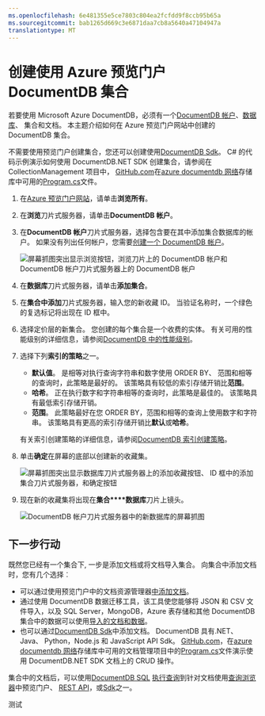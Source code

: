 ```yaml
---
ms.openlocfilehash: 6e481355e5ce7803c804ea2fcfdd9f8ccb95b65a
ms.sourcegitcommit: bab1265d669c3e6871daa7cb8a5640a47104947a
translationtype: MT
---
```

<properties 
    pageTitle="创建一个 DocumentDB 数据库 |Microsoft Azure" 
    description="了解如何创建使用 Azure DocumentDB，JSON 使用托管 NoSQL 文档数据库联机服务门户网站的集合。 得到今天的免费试用版。" 
    services="documentdb" 
    authors="mimig1" 
    manager="jhubbard" 
    editor="monicar" 
    documentationCenter=""/>

<tags 
    ms.service="documentdb" 
    ms.workload="data-services" 
    ms.tgt_pltfrm="na" 
    ms.devlang="na" 
    ms.topic="article" 
    ms.date="07/08/2015" 
    ms.author="mimig"/>

# 创建使用 Azure 预览门户 DocumentDB 集合

若要使用 Microsoft Azure DocumentDB，必须有一个[DocumentDB 帐户](documentdb-create-account.md)、[数据库](documentdb-create-database.md)、 集合和文档。 本主题介绍如何在 Azure 预览门户网站中创建的 DocumentDB 集合。 

不需要使用预览门户创建集合，您还可以创建使用[DocumentDB Sdk](https://msdn.microsoft.com/library/azure/dn781482.aspx)。 C# 的代码示例演示如何使用 DocumentDB.NET SDK 创建集合，请参阅在 CollectionManagement 项目中， [GitHub.com](https://github.com)在[azure documentdb 网络](https://github.com/Azure/azure-documentdb-net)存储库中可用的[Program.cs](https://github.com/Azure/azure-documentdb-net/blob/master/samples/code-samples/CollectionManagement/Program.cs)文件。

1.  在[Azure 预览门户网站](https://portal.azure.com/)，请单击**浏览所有**。

2.  在**浏览**刀片式服务器，请单击**DocumentDB 帐户**。

3.  在**DocumentDB 帐户**刀片式服务器，选择包含要在其中添加集合数据库的帐户。 如果没有列出任何帐户，您需要[创建一个 DocumentDB 帐户](documentdb-create-account.md)。
    
    ![屏幕抓图突出显示浏览按钮，浏览刀片上的 DocumentDB 帐户和 DocumentDB 帐户刀片式服务器上的 DocumentDB 帐户](./media/documentdb-create-collection/docdb-database-creation-1-3.png)

4. 在**数据库**刀片式服务器，请单击**添加集合**。

5. 在**集合中添加**刀片式服务器，输入您的新收藏 ID。 当验证名称时，一个绿色的复选标记将出现在 ID 框中。

6. 选择定价层的新集合。 您创建的每个集合是一个收费的实体。 有关可用的性能级别的详细信息，请参阅[DocumentDB 中的性能级别](documentdb-performance-levels.md)。

7. 选择下列**索引的策略**之一。 

    - **默认值**。 是相等对执行查询字符串和数字使用 ORDER BY、 范围和相等的查询时，此策略是最好的。  该策略具有较低的索引存储开销比**范围**。
    - **哈希**。 正在执行数字和字符串相等的查询时，此策略是最佳的。  该策略具有最低索引存储开销。
    - **范围**。 此策略最好在您 ORDER BY，范围和相等的查询上使用数字和字符串。  该策略具有更高的索引存储开销比**默认**或**哈希**。

    有关索引创建策略的详细信息，请参阅[DocumentDB 索引创建策略](documentdb-indexing-policies.md)。

8. 单击**确定**在屏幕的底部以创建新的收藏集。 

    ![屏幕抓图突出显示数据库刀片式服务器上的添加收藏按钮、 ID 框中的添加集合刀片式服务器，和确定按钮](./media/documentdb-create-collection/docdb-collection-creation-4-7.png)

9. 现在新的收藏集将出现在**集合****数据库**刀片上镜头。
 
    ![DocumentDB 帐户刀片式服务器中的新数据库的屏幕抓图](./media/documentdb-create-collection/docdb-collection-creation-8.png)

## 下一步行动

既然您已经有一个集合下, 一步是添加文档或将文档导入集合。 向集合中添加文档时，您有几个选择︰

- 可以通过使用预览门户中的文档资源管理器[中添加文档](../documentdb-view-json-document-explorer.md)。
- 通过使用 DocumentDB 数据迁移工具，该工具使您能够将 JSON 和 CSV 文件导入，以及 SQL Server，MongoDB，Azure 表存储和其他 DocumentDB 集合中的数据可以使用[导入的文档和数据](documentdb-import-data.md)。 
- 也可以通过[DocumentDB Sdk](https://msdn.microsoft.com/library/azure/dn781482.aspx)中添加文档。 DocumentDB 具有.NET、 Java、 Python，Node.js 和 JavaScript API Sdk。 [GitHub.com](https://github.com)，在[azure documentdb 网络](https://github.com/Azure/azure-documentdb-net)存储库中可用的文档管理项目中的[Program.cs](https://github.com/Azure/azure-documentdb-net/blob/master/samples/code-samples/DocumentManagement/Program.cs)文件演示使用 DocumentDB.NET SDK 文档上的 CRUD 操作。

集合中的文档后，可以使用[DocumentDB SQL](documentdb-sql-query.md) [执行查询](documentdb-sql-query.md#executing-queries)到针对文档使用[查询浏览器](documentdb-query-collections-query-explorer.md)中预览门户、 [REST API](https://msdn.microsoft.com/library/azure/dn781481.aspx)，或[Sdk](https://msdn.microsoft.com/library/azure/dn781482.aspx)之一。 

测试
